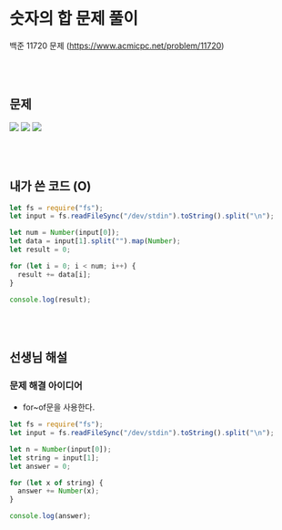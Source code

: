 # 숫자의 합 문제 풀이

백준 11720 문제
(https://www.acmicpc.net/problem/11720)

<br/>
<br/>

## 문제

<a href="#"><img src="https://github.com/eunbaming/TIL_JS-CodingTest/assets/110072947/db122a68-a607-4d71-b4c5-05eb07f547fe"/></a>
<a href="#"><img src="https://github.com/eunbaming/TIL_JS-CodingTest/assets/110072947/faf555a6-a3f8-4331-bed6-b945257a41c8"/></a>
<a href="#"><img src="https://github.com/eunbaming/TIL_JS-CodingTest/assets/110072947/26af40a9-9a37-4d57-a34c-d5d212dd1060"/></a>

<br/>
<br/>

## 내가 쓴 코드 (O)

```javascript
let fs = require("fs");
let input = fs.readFileSync("/dev/stdin").toString().split("\n");

let num = Number(input[0]);
let data = input[1].split("").map(Number);
let result = 0;

for (let i = 0; i < num; i++) {
  result += data[i];
}

console.log(result);
```

<br/>
<br/>

## 선생님 해설

### 문제 해결 아이디어

- for~of문을 사용한다.

```javascript
let fs = require("fs");
let input = fs.readFileSync("/dev/stdin").toString().split("\n");

let n = Number(input[0]);
let string = input[1];
let answer = 0;

for (let x of string) {
  answer += Number(x);
}

console.log(answer);
```
